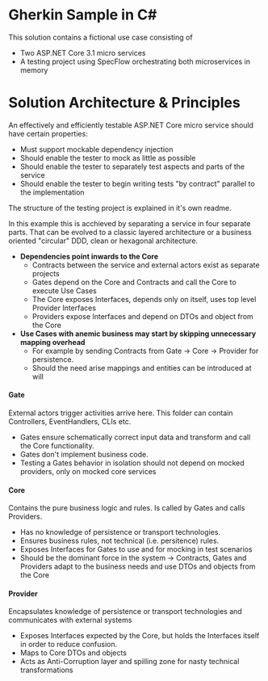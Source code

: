 # Gherkin Sample in C#
This solution contains a fictional use case consisting of
- Two ASP.NET Core 3.1 micro services
- A testing project using SpecFlow orchestrating both microservices in memory


# Solution Architecture & Principles
An effectively and efficiently testable ASP.NET Core micro service should have certain properties:

- Must support mockable dependency injection
- Should enable the tester to mock as little as possible
- Should enable the tester to separately test aspects and parts of the service
- Should enable the tester to begin writing tests "by contract" parallel to the implementation

The structure of the testing project is explained in it's own readme.

In this example this is acchieved by separating a service in four separate parts.
That can be evolved to a classic layered architecture or a business oriented "circular" DDD, clean or hexagonal architecture.

- **Dependencies point inwards to the Core**
    -  Contracts between the service and external actors exist as separate projects
    -  Gates depend on the Core and Contracts and call the Core to execute Use Cases
    -  The Core exposes Interfaces, depends only on itself, uses top level Provider Interfaces
    -  Providers expose Interfaces and depend on DTOs and object from the Core
- **Use Cases with anemic business may start by skipping unnecessary mapping overhead**
    - For example by sending Contracts from Gate -> Core -> Provider for persistence.
    - Should the need arise mappings and entities can be introduced at will

#### Gate
External actors trigger activities arrive here. This folder can contain Controllers, EventHandlers, CLIs etc.

- Gates ensure schematically correct input data and transform and call the Core functionality.
- Gates don't implement business code.
- Testing a Gates behavior in isolation should not depend on mocked providers, only on mocked core services

#### Core
Contains the pure business logic and rules. Is called by Gates and calls Providers.

- Has no knowledge of persistence or transport technologies.
- Ensures business rules, not technical (i.e. persitence) rules.
- Exposes Interfaces for Gates to use and for mocking in test scenarios
- Should be the dominant force in the system -> Contracts, Gates and Providers adapt to the business needs and use DTOs and objects from the Core
 
#### Provider
Encapsulates knowledge of persistence or transport technologies and communicates with external systems

- Exposes Interfaces expected by the Core, but holds the Interfaces itself in order to reduce confusion.
- Maps to Core DTOs and objects
- Acts as Anti-Corruption layer and spilling zone for nasty technical transformations
